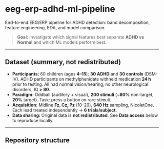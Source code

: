 # eeg-erp-adhd-ml-pipeline

End-to-end EEG/ERP pipeline for ADHD detection: band decomposition, feature engineering, EDA, and model comparison.

> **Goal:** Investigate which signal features best separate **ADHD vs Normal** and which ML models perform best.

---

## Dataset (summary, not redistributed)

- **Participants:** 60 children (ages **4–15**); **30 ADHD** and **30 controls** (DSM-IV). ADHD participants on methylphenidate withheld medication **24 h** prior to testing. All had normal vision/hearing, no other neurological disorders, IQ **> 80**.
- **Paradigm:** Oddball (auditory + visual), **200 stimuli** (~**80%** non-target, **20%** target). Task: press a button on rare stimuli.
- **Acquisition:** Midline **Fz, Cz, Pz** (10–20), **640 Hz** sampling, NicoletOne. Each lead treated independently → **6 trials/subject**.
- **Data sharing:** Original data is **not redistributed**. See **Data access** below to reproduce locally.

---

## Repository structure

